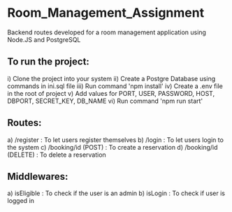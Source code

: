 # Room_Management_Assignment
Backend routes developed for a room management application using Node.JS and PostgreSQL

## To run the project:
i) Clone the project into your system
ii) Create a Postgre Database using commands in ini.sql file
iii) Run command 'npm install'
iv) Create a .env file in the root of project
v) Add values for PORT, USER, PASSWORD, HOST, DBPORT, SECRET_KEY, DB_NAME
vi) Run command 'npm run start'

## Routes:
a) /register : To let users register themselves
b) /login : To let users login to the system
c) /booking/id (POST) : To create a reservation
d) /booking/id (DELETE) : To delete a reservation

## Middlewares:
a) isEligible : To check if the user is an admin
b) isLogin : To check if user is logged in
